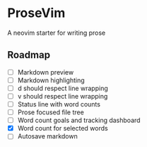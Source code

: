 # ProseVim
A neovim starter for writing prose

## Roadmap
- [ ] Markdown preview
- [ ] Markdown highlighting
- [ ] d should respect line wrapping
- [ ] v should respect line wrapping
- [ ] Status line with word counts
- [ ] Prose focused file tree
- [ ] Word count goals and tracking dashboard
- [x] Word count for selected words
- [ ] Autosave markdown
